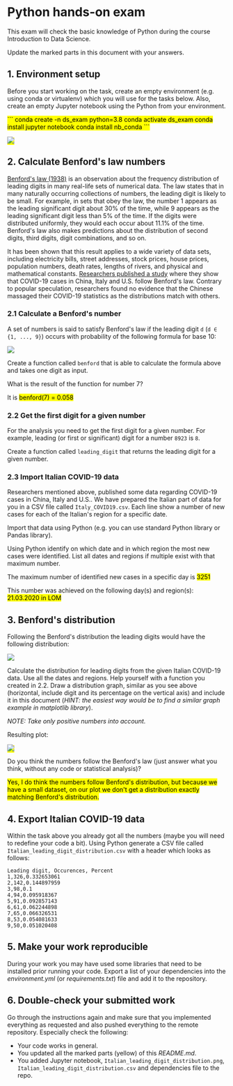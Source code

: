 # Python hands-on exam 

This exam will check the basic knowledge of Python during the course Introduction to Data Science.

Update the marked parts in this document with your answers.

## 1. Environment setup

Before you start working on the task, create an empty environment (e.g. using conda or virtualenv) which you will use for the tasks below. Also, create an empty Jupyter notebook using the Python from your environment.

<mark>
```
conda create -n ds_exam python=3.8
conda activate ds_exam
conda install jupyter notebook
conda install nb_conda
```</mark>

<mark>![](jupyter_notebook_screenshot.png)</mark>


## 2. Calculate Benford's law numbers

[Benford's law (1938)](https://en.wikipedia.org/wiki/Benford%27s_law) is an observation about the frequency distribution of leading digits in many real-life sets of numerical data. The law states that in many naturally occurring collections of numbers, the leading digit is likely to be small. For example, in sets that obey the law, the number 1 appears as the leading significant digit about 30% of the time, while 9 appears as the leading significant digit less than 5% of the time. If the digits were distributed uniformly, they would each occur about 11.1% of the time. Benford's law also makes predictions about the distribution of second digits, third digits, digit combinations, and so on.

It has been shown that this result applies to a wide variety of data sets, including electricity bills, street addresses, stock prices, house prices, population numbers, death rates, lengths of rivers, and physical and mathematical constants. [Researchers published a study](https://www.sciencedirect.com/science/article/pii/S0165176520303475) where they show that COVID-19 cases in China, Italy and U.S. follow Benford's law. Contrary to popular speculation, researchers found no evidence that the Chinese massaged their COVID-19 statistics as the distributions match with others.


### 2.1 Calculate a Benford's number

A set of numbers is said to satisfy Benford's law if the leading digit `d` (`d ∈ {1, ..., 9}`) occurs with probability of the following formula for base 10:

![](benford_formula.svg)

Create a function called `benford` that is able to calculate the formula above and takes one digit as input.

What is the result of the function for number 7?

It is <mark>benford(7) = 0.058</mark>

### 2.2 Get the first digit for a given number

For the analysis you need to get the first digit for a given number. For example, leading (or first or significant) digit for a number `8923` is `8`.

Create a function called `leading_digit` that returns the leading digit for a given number.


### 2.3 Import Italian COVID-19 data

Researchers mentioned above, published some data regarding COVID-19 cases in China, Italy and U.S.. We have prepared the Italian part of data for you in a CSV file called `Italy_COVID19.csv`. Each line show a number of new cases for each of the Italian's region for a specific date. 

Import that data using Python (e.g. you can use standard Python library or Pandas library).

Using Python identify on which date and in which region the most new cases were identified. List all dates and regions if multiple exist with that maximum number. 

The maximum number of identified new cases in a specific day is <mark>3251</mark>

This number was achieved on the following day(s) and region(s): <mark>21.03.2020 in LOM</mark>


## 3. Benford's distribution

Following the Benford's distribution the leading digits would have the following distribution:

![](benford_distribution.png)

Calculate the distribution for leading digits from the given Italian COVID-19 data. Use all the dates and regions. Help yourself with a function you created in 2.2. Draw a distribution graph, similar as you see above (horizontal, include digit and its percentage on the vertical axis) and include it in this document (*HINT: the easiest way would be to find a similar graph example in matplotlib library*). 

*NOTE: Take only positive numbers into account.*

Resulting plot:

<mark>![](Italian_leading_digit_distribution.png)</mark>

Do you think the numbers follow the Benford's law (just answer what you think, without any code or statistical analysis)?

<mark>Yes, I do think the numbers follow Benford's distribution, but because we have a small 
dataset, on our plot we don't get a distribution exactly matching Benford's distribution.</mark>

## 4. Export Italian COVID-19 data

Within the task above you already got all the numbers (maybe you will need to redefine your code a bit). Using Python generate a CSV file called `Italian_leading_digit_distribution.csv` with a header which looks as follows:

```
Leading digit, Occurences, Percent
1,326,0.332653061
2,142,0.144897959
3,98,0.1
4,94,0.095918367
5,91,0.092857143
6,61,0.062244898
7,65,0.066326531
8,53,0.054081633
9,50,0.051020408
```

## 5. Make your work reproducible

During your work you may have used some libraries that need to be installed prior running your code. Export a list of your dependencies into the *environment.yml* (or *requirements.txt*) file and add it to the repository.

## 6. Double-check your submitted work

Go through the instructions again and make sure that you implemented everything as requested and also pushed everything to the remote repository. Especially check the following:

* Your code works in general.
* You updated all the marked parts (yellow) of this *README.md*.
* You added Jupyter notebook, `Italian_leading_digit_distribution.png`, `Italian_leading_digit_distribution.csv` and dependencies file to the repo.